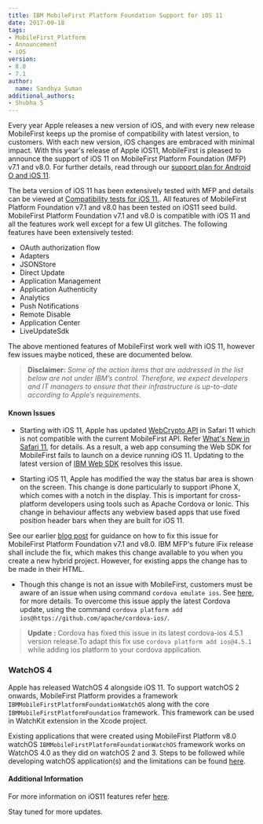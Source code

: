```yaml
---
title: IBM MobileFirst Platform Foundation Support for iOS 11
date: 2017-09-18
tags:
- MobileFirst_Platform
- Announcement
- iOS
version:
- 8.0
- 7.1
author:
  name: Sandhya Suman
additional_authors:
- Shubha S
---
```


Every year Apple releases a new version of iOS, and with every new release MobileFirst keeps up the promise of compatibility with latest version, to customers. With each new version, iOS changes are embraced with minimal impact. With this year's release of Apple iOS11, MobileFirst is pleased to announce the support of iOS 11 on MobileFirst Platform Foundation (MFP) v7.1 and v8.0. For further details, read through our [support plan for Android O and iOS 11](https://mobilefirstplatform.ibmcloud.com/blog/2017/01/11/support-plan-for-next-android-ios-mobile-os/).

The beta version of iOS 11 has been extensively tested with MFP and details can be viewed at [Compatibility tests for iOS 11.]({{site.baseurl}}/blog/2017/07/24/compatibility-tests-for-ios-11/). All features of MobileFirst Platform Foundation v7.1 and v8.0 has been tested on iOS11 seed build.
MobileFirst Platform Foundation v7.1 and v8.0 is compatible with iOS 11 and all the features work well except for a few UI glitches. The following features have been extensively tested:

* OAuth authorization flow
* Adapters
* JSONStore
* Direct Update
* Application Management
* Application Authenticity
* Analytics
* Push Notifications
* Remote Disable
* Application Center
* LiveUpdateSdk

The above mentioned features of MobileFirst work well with iOS 11, however few issues maybe noticed, these are documented below.

> **Disclaimer:** *Some of the action items that are addressed in the list below are not under IBM’s control. Therefore, we expect developers and IT managers to ensure that their infrastructure is up-to-date according to Apple’s requirements.*

#### Known Issues
* Starting with iOS 11, Apple has updated [WebCrypto API](https://www.w3.org/TR/WebCryptoAPI/) in Safari 11 which is not compatible with the current MobileFirst API. Refer [What's New in Safari  11](https://developer.apple.com/library/content/releasenotes/General/WhatsNewInSafari/Safari_11_0/Safari_11_0.html), for details. As a result, a web app consuming the Web SDK for MobileFirst fails to launch on a device running iOS 11. Updating to the latest version of [IBM Web SDK](https://www.npmjs.com/package/ibm-mfp-web-sdk) resolves this issue.

* Starting iOS 11, Apple has modified the way the status bar area is shown on the screen. This change is done particularly to support iPhone X, which comes with a notch in the display. This is important for cross-platform developers using tools such as Apache Cordova or Ionic. This change in behaviour affects any webview based apps that use fixed position header bars when they are built for iOS 11.

See our earlier [blog post]({{site.baseurl}}/blog/2017/07/24/compatibility-tests-for-ios-11/) for guidance on how to fix this issue for MobileFirst Platform Foundation v7.1 and v8.0. IBM MFP's future iFix release shall include the fix, which makes this change available to you when you create a new hybrid project. However, for existing apps the change has to be made in their HTML.

* Though this change is not an issue with MobileFirst, customers must be aware of an issue when using command `cordova emulate ios`. See [here]( https://github.com/phonegap/ios-sim/issues/218), for more details.
To overcome this issue apply the latest Cordova update, using the command `cordova platform add ios@https://github.com/apache/cordova-ios/`.
>**Update :** Cordova has fixed this issue in its latest cordova-ios 4.5.1 version release.To adapt this fix use  `cordova platform add ios@4.5.1` while adding ios platform to your cordova application.

### WatchOS 4
Apple has released WatchOS 4 alongside iOS 11. To support watchOS 2 onwards, MobileFirst Platform provides a framework `IBMMobileFirstPlatformFoundationWatchOS` along with the core `IBMMobileFirstPlatformFoundation` framework. This framework can be used in WatchKit extension in the Xcode project.

Existing applications that were created using MobileFirst Platform v8.0 watchOS `IBMMobileFirstPlatformFoundationWatchOS` framework works on WatchOS 4.0 as they did on watchOS 2 and 3.
Steps to be followed while developing watchOS application(s) and the limitations can be found [here](https://mobilefirstplatform.ibmcloud.com/tutorials/en/foundation/8.0/application-development/watchos).

#### Additional Information
For more information on iOS11 features refer [here](https://www.apple.com/in/ios/ios-11/).

Stay tuned for more updates.
